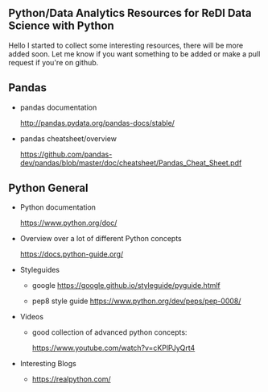 ## Python/Data Analytics Resources for ReDI Data Science with Python

Hello I started to collect some interesting resources, there will be more added soon.
Let me know if you want something to be added or make a pull request if you're on github.

## Pandas

- pandas documentation

  http://pandas.pydata.org/pandas-docs/stable/

- pandas cheatsheet/overview

  https://github.com/pandas-dev/pandas/blob/master/doc/cheatsheet/Pandas_Cheat_Sheet.pdf

## Python General

- Python documentation

  https://www.python.org/doc/

- Overview over a lot of different Python concepts

  https://docs.python-guide.org/

- Styleguides

  - google
    https://google.github.io/styleguide/pyguide.htmlf

  - pep8 style guide
    https://www.python.org/dev/peps/pep-0008/

- Videos

  - good collection of advanced python concepts:

    https://www.youtube.com/watch?v=cKPlPJyQrt4

- Interesting Blogs
  - https://realpython.com/
